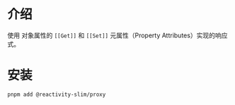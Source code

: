 # 介绍
使用 对象属性的 `[[Get]]` 和 `[[Set]]` 元属性（Property Attributes）实现的响应式。

# 安装

`pnpm add @reactivity-slim/proxy`
